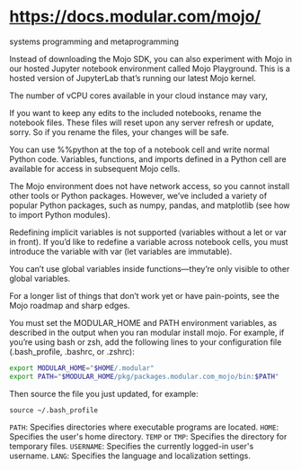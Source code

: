 # https://docs.modular.com/mojo/

 systems programming and metaprogramming

 Instead of downloading the Mojo SDK, you can also experiment with Mojo in our hosted Jupyter notebook environment called Mojo Playground. This is a hosted version of JupyterLab that’s running our latest Mojo kernel.

 The number of vCPU cores available in your cloud instance may vary,

 If you want to keep any edits to the included notebooks, rename the notebook files. These files will reset upon any server refresh or update, sorry. So if you rename the files, your changes will be safe.

You can use %%python at the top of a notebook cell and write normal Python code. Variables, functions, and imports defined in a Python cell are available for access in subsequent Mojo cells.

The Mojo environment does not have network access, so you cannot install other tools or Python packages. However, we’ve included a variety of popular Python packages, such as numpy, pandas, and matplotlib (see how to import Python modules).

Redefining implicit variables is not supported (variables without a let or var in front). If you’d like to redefine a variable across notebook cells, you must introduce the variable with var (let variables are immutable).

You can’t use global variables inside functions—they’re only visible to other global variables.

For a longer list of things that don’t work yet or have pain-points, see the Mojo roadmap and sharp edges.

You must set the MODULAR_HOME and PATH environment variables, as described in the output when you ran modular install mojo. For example, if you’re using bash or zsh, add the following lines to your configuration file (.bash_profile, .bashrc, or .zshrc):

```bash
export MODULAR_HOME="$HOME/.modular"
export PATH="$MODULAR_HOME/pkg/packages.modular.com_mojo/bin:$PATH"
```

Then source the file you just updated, for example:

`source ~/.bash_profile`

`PATH`: Specifies directories where executable programs are located.
`HOME`: Specifies the user's home directory.
`TEMP` or `TMP`: Specifies the directory for temporary files.
`USERNAME`: Specifies the currently logged-in user's username.
`LANG`: Specifies the language and localization settings.